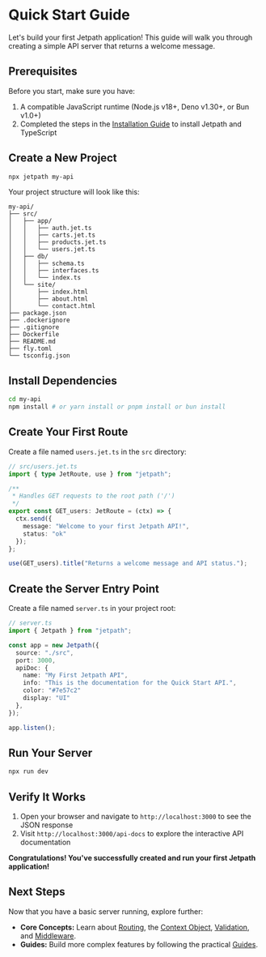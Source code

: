 <docmach type="wrapper" file="docs/fragments/docs.html" replacement="content">
 
 
# Quick Start Guide

Let's build your first Jetpath application! This guide will walk you through creating a simple API server that returns a welcome message.

## Prerequisites

Before you start, make sure you have:

1. A compatible JavaScript runtime (Node.js v18+, Deno v1.30+, or Bun v1.0+)
2. Completed the steps in the [Installation Guide](./installation.html) to install Jetpath and TypeScript

## Create a New Project

```bash
npx jetpath my-api
```

Your project structure will look like this:

```
my-api/
├── src/
│   ├── app/
│   │   ├── auth.jet.ts
│   │   ├── carts.jet.ts
│   │   ├── products.jet.ts
│   │   └── users.jet.ts
│   ├── db/
│   │   ├── schema.ts
│   │   ├── interfaces.ts
│   │   └── index.ts
│   └── site/
│       ├── index.html
│       ├── about.html
│       └── contact.html
├── package.json
├── .dockerignore
├── .gitignore
├── Dockerfile
├── README.md
├── fly.toml
└── tsconfig.json
```

## Install Dependencies

```bash
cd my-api
npm install # or yarn install or pnpm install or bun install
```

## Create Your First Route

Create a file named `users.jet.ts` in the `src` directory:

```typescript
// src/users.jet.ts
import { type JetRoute, use } from "jetpath";

/**
 * Handles GET requests to the root path ('/')
 */
export const GET_users: JetRoute = (ctx) => {
  ctx.send({
    message: "Welcome to your first Jetpath API!",
    status: "ok"
  });
};

use(GET_users).title("Returns a welcome message and API status.");
```

## Create the Server Entry Point

Create a file named `server.ts` in your project root:

```typescript
// server.ts
import { Jetpath } from "jetpath";

const app = new Jetpath({
  source: "./src",
  port: 3000,
  apiDoc: {
    name: "My First Jetpath API",
    info: "This is the documentation for the Quick Start API.",
    color: "#7e57c2"
    display: "UI"
  },
});

app.listen();
```

## Run Your Server

```bash
npx run dev
```

## Verify It Works

1. Open your browser and navigate to `http://localhost:3000` to see the JSON response
2. Visit `http://localhost:3000/api-docs` to explore the interactive API documentation

**Congratulations! You've successfully created and run your first Jetpath application!**

## Next Steps

Now that you have a basic server running, explore further:

  * **Core Concepts:** Learn about [Routing](./core-concepts/routing.md), the [Context Object](./core-concepts/context.md), [Validation](./core-concepts/validation.md), and [Middleware](./core-concepts/middleware.md).
  * **Guides:** Build more complex features by following the practical [Guides](./guides/crud-api.md).
  
 

</docmach>



